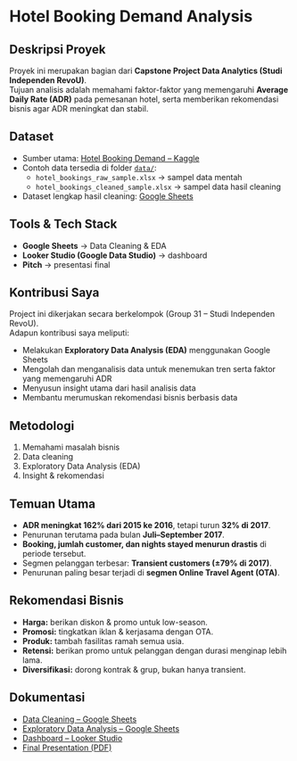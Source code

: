 # Hotel Booking Demand Analysis

## Deskripsi Proyek
Proyek ini merupakan bagian dari **Capstone Project Data Analytics (Studi Independen RevoU)**.  
Tujuan analisis adalah memahami faktor-faktor yang memengaruhi **Average Daily Rate (ADR)** pada pemesanan hotel, serta memberikan rekomendasi bisnis agar ADR meningkat dan stabil.

## Dataset
- Sumber utama: [Hotel Booking Demand – Kaggle](https://www.kaggle.com/datasets/jessemostipak/hotel-booking-demand)  
- Contoh data tersedia di folder [`data/`](./data/):
  - `hotel_bookings_raw_sample.xlsx` → sampel data mentah  
  - `hotel_bookings_cleaned_sample.xlsx` → sampel data hasil cleaning  
- Dataset lengkap hasil cleaning: [Google Sheets](https://docs.google.com/spreadsheets/d/1X6nWHXbdGudGXAfsyT6ttY9SC8tnDJQf/edit?gid=763946336#gid=763946336)

## Tools & Tech Stack
- **Google Sheets** → Data Cleaning & EDA  
- **Looker Studio (Google Data Studio)** → dashboard
- **Pitch** → presentasi final  

## Kontribusi Saya
Project ini dikerjakan secara berkelompok (Group 31 – Studi Independen RevoU).  
Adapun kontribusi saya meliputi:
- Melakukan **Exploratory Data Analysis (EDA)** menggunakan Google Sheets  
- Mengolah dan menganalisis data untuk menemukan tren serta faktor yang memengaruhi ADR  
- Menyusun insight utama dari hasil analisis data  
- Membantu merumuskan rekomendasi bisnis berbasis data

## Metodologi
1. Memahami masalah bisnis  
2. Data cleaning  
3. Exploratory Data Analysis (EDA)  
4. Insight & rekomendasi  

## Temuan Utama
- **ADR meningkat 162% dari 2015 ke 2016**, tetapi turun **32% di 2017**.  
- Penurunan terutama pada bulan **Juli–September 2017**.  
- **Booking, jumlah customer, dan nights stayed menurun drastis** di periode tersebut.  
- Segmen pelanggan terbesar: **Transient customers (±79% di 2017)**.  
- Penurunan paling besar terjadi di **segmen Online Travel Agent (OTA)**.  

## Rekomendasi Bisnis
- **Harga:** berikan diskon & promo untuk low-season.  
- **Promosi:** tingkatkan iklan & kerjasama dengan OTA.  
- **Produk:** tambah fasilitas ramah semua usia.  
- **Retensi:** berikan promo untuk pelanggan dengan durasi menginap lebih lama.  
- **Diversifikasi:** dorong kontrak & grup, bukan hanya transient.  

## Dokumentasi
- [Data Cleaning – Google Sheets](https://docs.google.com/spreadsheets/d/1X6nWHXbdGudGXAfsyT6ttY9SC8tnDJQf/edit#gid=869657550)  
- [Exploratory Data Analysis – Google Sheets](https://docs.google.com/spreadsheets/d/1X6nWHXbdGudGXAfsyT6ttY9SC8tnDJQf/edit?gid=463293493#gid=463293493)  
- [Dashboard – Looker Studio](https://lookerstudio.google.com/reporting/e57bf93c-5d59-4021-9c54-61653aa2b48a)  
- [Final Presentation (PDF)](./outputs/Deck%20Presentation.pdf)  

